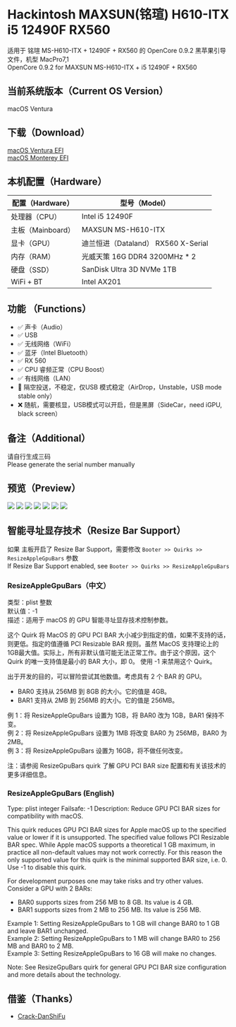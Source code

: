 # Hackintosh MAXSUN(铭瑄) H610-ITX i5 12490F RX560
适用于 铭瑄 MS-H610-ITX + 12490F + RX560 的 OpenCore 0.9.2 黑苹果引导文件，机型 MacPro7,1  
OpenCore 0.9.2 for MAXSUN MS-H610-ITX + i5 12490F + RX560  

## 当前系统版本（Current OS Version）
macOS Ventura

## 下载（Download）
[macOS Ventura EFI](https://github.com/LimeVista/Hackintosh-H610-12490F-AX201/releases)  
[macOS Monterey EFI](https://github.com/LimeVista/Hackintosh-H610-12490F-AX201/releases/tag/12.8.2.1)  

## 本机配置（Hardware）
|  配置（Hardware）   | 型号（Model）  |
|  ---- | ----  |
| 处理器（CPU） | Intel i5 12490F |
| 主板（Mainboard） | MAXSUN MS-H610-ITX |
| 显卡（GPU）| 迪兰恒进（Dataland） RX560 X-Serial |
| 内存（RAM）| 光威天策 16G DDR4 3200MHz * 2 |
| 硬盘（SSD）| SanDisk Ultra 3D NVMe 1TB |
| WiFi + BT | Intel AX201 |

## 功能 （Functions）
* ✅ 声卡（Audio） 
* ✅ USB
* ✅ 无线网络（WiFi）
* ✅ 蓝牙（Intel Bluetooth）
* ✅ RX 560
* ✅ CPU 睿频正常（CPU Boost）
* ✅ 有线网络（LAN）
* 🚧 隔空投送，不稳定，仅USB 模式稳定（AirDrop，Unstable，USB mode stable only）
* ❌ 随航，需要核显，USB模式可以开启，但是黑屏（SideCar，need iGPU, black screen）

## 备注（Additional）
请自行生成三码  
Please generate the serial number manually  

## 预览（Preview）
![](./Arts/001.png)
![](./Arts/002.png)
![](./Arts/003.png)
![](./Arts/004.png)
![](./Arts/006.png)
![](./Arts/007.png)
![](./Arts/005.png)


## 智能寻址显存技术（Resize Bar Support）
如果 主板开启了 Resize Bar Support，需要修改 `Booter >> Quirks >> ResizeAppleGpuBars` 参数  
If Resize Bar Support enabled, see `Booter >> Quirks >> ResizeAppleGpuBars`

### ResizeAppleGpuBars（中文）
类型：plist 整数  
默认值：-1  
描述：适用于 macOS 的 GPU 智能寻址显存技术控制参数。  

这个 Quirk 将 MacOS 的 GPU PCI BAR 大小减少到指定的值，如果不支持的话，则更低。指定的值遵循 PCI Resizable BAR 规则。虽然 MacOS 支持理论上的1GB最大值。实际上，所有非默认值可能无法正常工作。由于这个原因，这个 Quirk 的唯一支持值是最小的 BAR 大小，即 0。 使用 -1 来禁用这个 Quirk。  

出于开发的目的，可以冒险尝试其他数值。考虑具有 2 个 BAR 的 GPU。
* BAR0 支持从 256MB 到 8GB 的大小。它的值是 4GB。
* BAR1 支持从 2MB 到 256MB 的大小。它的值是 256MB。

例 1：将 ResizeAppleGpuBars 设置为 1GB，将 BAR0 改为 1GB，BAR1 保持不变。  
例 2：将 ResizeAppleGpuBars 设置为 1MB 将改变 BAR0 为 256MB，BAR0 为 2MB。  
例 3：将 ResizeAppleGpuBars 设置为 16GB，将不做任何改变。  

注：请参阅 ResizeGpuBars quirk 了解 GPU PCI BAR size 配置和有关该技术的更多详细信息。  

### ResizeAppleGpuBars (English)
Type: plist integer
Failsafe: -1
Description: Reduce GPU PCI BAR sizes for compatibility with macOS.

This quirk reduces GPU PCI BAR sizes for Apple macOS up to the specified value or lower if it is unsupported. The specified value follows PCI Resizable BAR spec. While Apple macOS supports a theoretical 1 GB maximum, in practice all non-default values may not work correctly. For this reason the only supported value for this quirk is the minimal supported BAR size, i.e. 0. Use -1 to disable this quirk.

For development purposes one may take risks and try other values. Consider a GPU with 2 BARs:
* BAR0 supports sizes from 256 MB to 8 GB. Its value is 4 GB.
* BAR1 supports sizes from 2 MB to 256 MB. Its value is 256 MB.

Example 1: Setting ResizeAppleGpuBars to 1 GB will change BAR0 to 1 GB and leave BAR1 unchanged.  
Example 2: Setting ResizeAppleGpuBars to 1 MB will change BAR0 to 256 MB and BAR0 to 2 MB.  
Example 3: Setting ResizeAppleGpuBars to 16 GB will make no changes.  

Note: See ResizeGpuBars quirk for general GPU PCI BAR size configuration and more details about the technology.  

## 借鉴（Thanks）
* [Crack-DanShiFu](https://github.com/Crack-DanShiFu/Hackintosh-MAXSUN--H610ITX-I512400-rx560)
